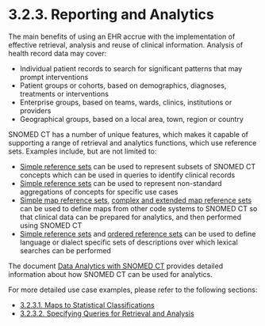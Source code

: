 # 3.2.3. Reporting and Analytics

The main benefits of using an EHR accrue with the implementation of effective retrieval, analysis and reuse of clinical information. Analysis of health record data may cover:

* Individual patient records to search for significant patterns that may prompt interventions
* Patient groups or cohorts, based on demographics, diagnoses, treatments or interventions
* Enterprise groups, based on teams, wards, clinics, institutions or providers
* Geographical groups, based on a local area, town, region or country

SNOMED CT has a number of unique features, which makes it capable of supporting a range of retrieval and analytics functions, which use reference sets. Examples include, but are not limited to:

* [Simple reference sets](../../../3%20requirements-and-use-cases/3.2%20use-cases/3.2.3%20reporting-and-analytics/5.1-Simple-Reference-Set_35985677.html) can be used to represent subsets of SNOMED CT concepts which can be used in queries to identify clinical records
* [Simple reference sets](../../../3%20requirements-and-use-cases/3.2%20use-cases/3.2.3%20reporting-and-analytics/5.1-Simple-Reference-Set_35985677.html) can be used to represent non-standard aggregations of concepts for specific use cases
* [Simple map reference sets](../../../pages/createpage.action), [complex and extended map reference sets](https://confluence.ihtsdotools.org/display/DOCRELFMT/5.2.3.3+Complex+and+Extended+Map+from+SNOMED+CT+Reference+Sets) can be used to define maps from other code systems to SNOMED CT so that clinical data can be prepared for analytics, and then performed using SNOMED CT
* [Simple reference sets](../../../3%20requirements-and-use-cases/3.2%20use-cases/3.2.3%20reporting-and-analytics/5.1-Simple-Reference-Set_35985677.html) and [ordered reference sets](../../../3%20requirements-and-use-cases/3.2%20use-cases/3.2.3%20reporting-and-analytics/Ordered-Reference-Set_35985666.html) can be used to define language or dialect specific sets of descriptions over which lexical searches can be performed

The document [Data Analytics with SNOMED CT](https://confluence.ihtsdotools.org/display/DOCANLYT) provides detailed information about how SNOMED CT can be used for analytics.

For more detailed use case examples, please refer to the following sections:

* [3.2.3.1. Maps to Statistical Classifications](../../../3%20requirements-and-use-cases/3.2%20use-cases/3.2.3%20reporting-and-analytics/3.2.3.1.-Maps-to-Statistical-Classifications_35985624.html)
* [3.2.3.2. Specifying Queries for Retrieval and Analysis](../../../3%20requirements-and-use-cases/3.2%20use-cases/3.2.3%20reporting-and-analytics/3.2.3.2.-Specifying-Queries-for-Retrieval-and-Analysis_35985611.html)
